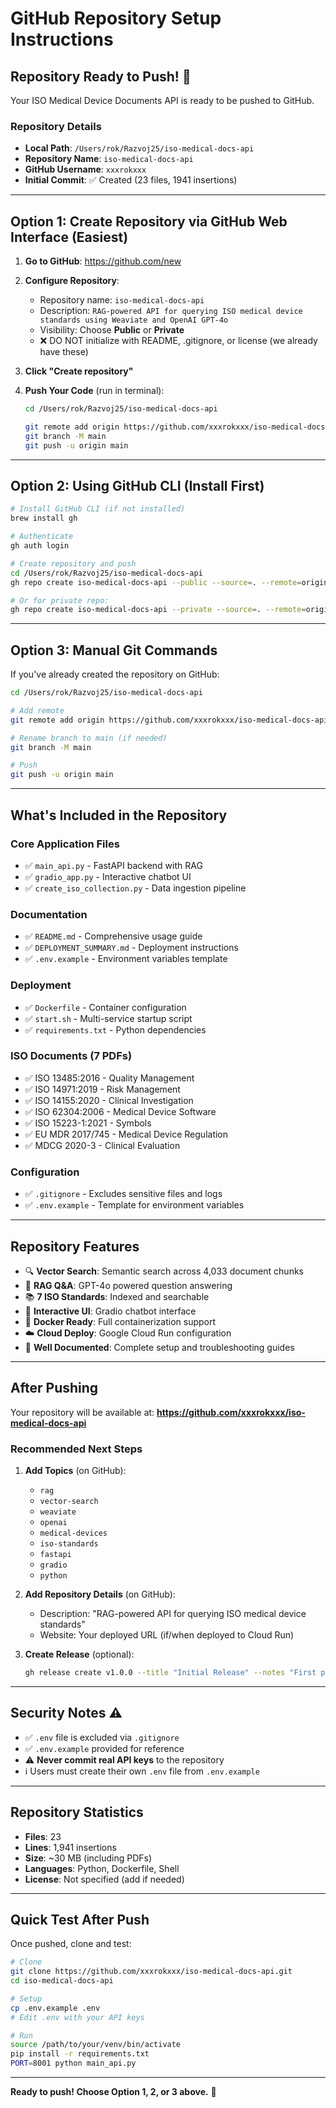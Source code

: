 # GitHub Repository Setup Instructions

## Repository Ready to Push! 🚀

Your ISO Medical Device Documents API is ready to be pushed to GitHub.

### Repository Details
- **Local Path**: `/Users/rok/Razvoj25/iso-medical-docs-api`
- **Repository Name**: `iso-medical-docs-api`
- **GitHub Username**: `xxxrokxxx`
- **Initial Commit**: ✅ Created (23 files, 1941 insertions)

---

## Option 1: Create Repository via GitHub Web Interface (Easiest)

1. **Go to GitHub**: https://github.com/new

2. **Configure Repository**:
   - Repository name: `iso-medical-docs-api`
   - Description: `RAG-powered API for querying ISO medical device standards using Weaviate and OpenAI GPT-4o`
   - Visibility: Choose **Public** or **Private**
   - ❌ DO NOT initialize with README, .gitignore, or license (we already have these)

3. **Click "Create repository"**

4. **Push Your Code** (run in terminal):
   ```bash
   cd /Users/rok/Razvoj25/iso-medical-docs-api
   
   git remote add origin https://github.com/xxxrokxxx/iso-medical-docs-api.git
   git branch -M main
   git push -u origin main
   ```

---

## Option 2: Using GitHub CLI (Install First)

```bash
# Install GitHub CLI (if not installed)
brew install gh

# Authenticate
gh auth login

# Create repository and push
cd /Users/rok/Razvoj25/iso-medical-docs-api
gh repo create iso-medical-docs-api --public --source=. --remote=origin --push

# Or for private repo:
gh repo create iso-medical-docs-api --private --source=. --remote=origin --push
```

---

## Option 3: Manual Git Commands

If you've already created the repository on GitHub:

```bash
cd /Users/rok/Razvoj25/iso-medical-docs-api

# Add remote
git remote add origin https://github.com/xxxrokxxx/iso-medical-docs-api.git

# Rename branch to main (if needed)
git branch -M main

# Push
git push -u origin main
```

---

## What's Included in the Repository

### Core Application Files
- ✅ `main_api.py` - FastAPI backend with RAG
- ✅ `gradio_app.py` - Interactive chatbot UI
- ✅ `create_iso_collection.py` - Data ingestion pipeline

### Documentation
- ✅ `README.md` - Comprehensive usage guide
- ✅ `DEPLOYMENT_SUMMARY.md` - Deployment instructions
- ✅ `.env.example` - Environment variables template

### Deployment
- ✅ `Dockerfile` - Container configuration
- ✅ `start.sh` - Multi-service startup script
- ✅ `requirements.txt` - Python dependencies

### ISO Documents (7 PDFs)
- ✅ ISO 13485:2016 - Quality Management
- ✅ ISO 14971:2019 - Risk Management
- ✅ ISO 14155:2020 - Clinical Investigation
- ✅ ISO 62304:2006 - Medical Device Software
- ✅ ISO 15223-1:2021 - Symbols
- ✅ EU MDR 2017/745 - Medical Device Regulation
- ✅ MDCG 2020-3 - Clinical Evaluation

### Configuration
- ✅ `.gitignore` - Excludes sensitive files and logs
- ✅ `.env.example` - Template for environment variables

---

## Repository Features

- 🔍 **Vector Search**: Semantic search across 4,033 document chunks
- 🤖 **RAG Q&A**: GPT-4o powered question answering
- 📚 **7 ISO Standards**: Indexed and searchable
- 🎨 **Interactive UI**: Gradio chatbot interface
- 🐳 **Docker Ready**: Full containerization support
- ☁️ **Cloud Deploy**: Google Cloud Run configuration
- 📖 **Well Documented**: Complete setup and troubleshooting guides

---

## After Pushing

Your repository will be available at:
**https://github.com/xxxrokxxx/iso-medical-docs-api**

### Recommended Next Steps

1. **Add Topics** (on GitHub):
   - `rag`
   - `vector-search`
   - `weaviate`
   - `openai`
   - `medical-devices`
   - `iso-standards`
   - `fastapi`
   - `gradio`
   - `python`

2. **Add Repository Details** (on GitHub):
   - Description: "RAG-powered API for querying ISO medical device standards"
   - Website: Your deployed URL (if/when deployed to Cloud Run)

3. **Create Release** (optional):
   ```bash
   gh release create v1.0.0 --title "Initial Release" --notes "First production-ready version"
   ```

---

## Security Notes ⚠️

- ✅ `.env` file is excluded via `.gitignore`
- ✅ `.env.example` provided for reference
- ⚠️ **Never commit real API keys** to the repository
- ℹ️ Users must create their own `.env` file from `.env.example`

---

## Repository Statistics

- **Files**: 23
- **Lines**: 1,941 insertions
- **Size**: ~30 MB (including PDFs)
- **Languages**: Python, Dockerfile, Shell
- **License**: Not specified (add if needed)

---

## Quick Test After Push

Once pushed, clone and test:

```bash
# Clone
git clone https://github.com/xxxrokxxx/iso-medical-docs-api.git
cd iso-medical-docs-api

# Setup
cp .env.example .env
# Edit .env with your API keys

# Run
source /path/to/your/venv/bin/activate
pip install -r requirements.txt
PORT=8001 python main_api.py
```

---

**Ready to push! Choose Option 1, 2, or 3 above.** 🚀
